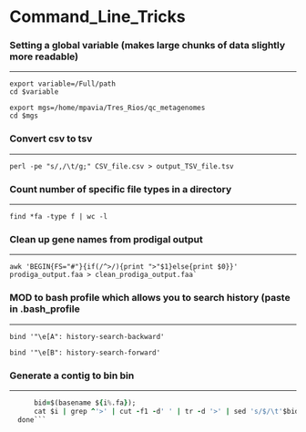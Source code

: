 # Command_Line_Tricks
### Setting a global variable (makes large chunks of data slightly more readable)
***
```
export variable=/Full/path
cd $variable

export mgs=/home/mpavia/Tres_Rios/qc_metagenomes
cd $mgs
```
### Convert csv to tsv
***
```
perl -pe "s/,/\t/g;" CSV_file.csv > output_TSV_file.tsv
```

### Count number of specific file types in a directory
***
```
find *fa -type f | wc -l
```

### Clean up gene names from prodigal output
***
```
awk 'BEGIN{FS="#"}{if(/^>/){print ">"$1}else{print $0}}' prodiga_output.faa > clean_prodiga_output.faa`
```
### MOD to bash profile which allows you to search history (paste in .bash_profile
*** 
```
bind '"\e[A": history-search-backward'

bind '"\e[B": history-search-forward'
```

### Generate a contig to bin bin 
*** 
```for i in bin_directory/*.fa; do 
      bid=$(basename ${i%.fa});
      cat $i | grep ^'>' | cut -f1 -d' ' | tr -d '>' | sed 's/$/\t'$bid'/' >> output_name.map;
  done```


